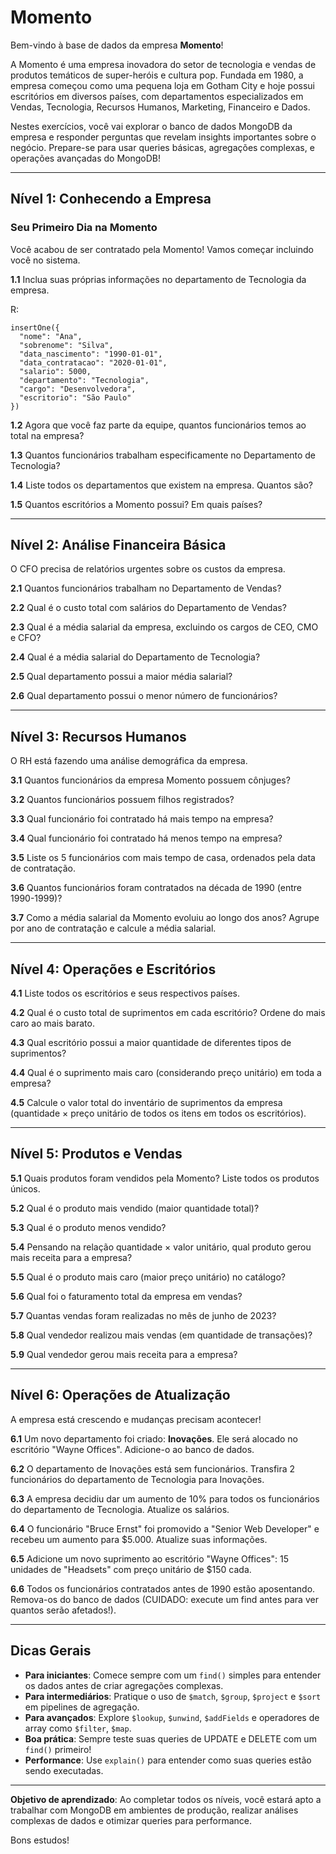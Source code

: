 # Momento 

Bem-vindo à base de dados da empresa **Momento**!

A Momento é uma empresa inovadora do setor de tecnologia e vendas de produtos temáticos de super-heróis e cultura pop. Fundada em 1980, a empresa começou como uma pequena loja em Gotham City e hoje possui escritórios em diversos países, com departamentos especializados em Vendas, Tecnologia, Recursos Humanos, Marketing, Financeiro e Dados.

Nestes exercícios, você vai explorar o banco de dados MongoDB da empresa e responder perguntas que revelam insights importantes sobre o negócio. Prepare-se para usar queries básicas, agregações complexas, e operações avançadas do MongoDB!

---

## Nível 1: Conhecendo a Empresa

### Seu Primeiro Dia na Momento

Você acabou de ser contratado pela Momento! Vamos começar incluindo você no sistema.

**1.1** Inclua suas próprias informações no departamento de Tecnologia da empresa.

R:
```bson
insertOne({
  "nome": "Ana",
  "sobrenome": "Silva",
  "data_nascimento": "1990-01-01",
  "data_contratacao": "2020-01-01",
  "salario": 5000,
  "departamento": "Tecnologia",
  "cargo": "Desenvolvedora",
  "escritorio": "São Paulo"
})
```

**1.2** Agora que você faz parte da equipe, quantos funcionários temos ao total na empresa?

**1.3** Quantos funcionários trabalham especificamente no Departamento de Tecnologia?

**1.4** Liste todos os departamentos que existem na empresa. Quantos são?

**1.5** Quantos escritórios a Momento possui? Em quais países?

---

## Nível 2: Análise Financeira Básica

O CFO precisa de relatórios urgentes sobre os custos da empresa.

**2.1** Quantos funcionários trabalham no Departamento de Vendas?

**2.2** Qual é o custo total com salários do Departamento de Vendas?

**2.3** Qual é a média salarial da empresa, excluindo os cargos de CEO, CMO e CFO?

**2.4** Qual é a média salarial do Departamento de Tecnologia?

**2.5** Qual departamento possui a maior média salarial?

**2.6** Qual departamento possui o menor número de funcionários?

---

## Nível 3: Recursos Humanos

O RH está fazendo uma análise demográfica da empresa.

**3.1** Quantos funcionários da empresa Momento possuem cônjuges?

**3.2** Quantos funcionários possuem filhos registrados?

**3.3** Qual funcionário foi contratado há mais tempo na empresa?

**3.4** Qual funcionário foi contratado há menos tempo na empresa?

**3.5** Liste os 5 funcionários com mais tempo de casa, ordenados pela data de contratação.

**3.6** Quantos funcionários foram contratados na década de 1990 (entre 1990-1999)?

**3.7** Como a média salarial da Momento evoluiu ao longo dos anos? Agrupe por ano de contratação e calcule a média salarial.

---

## Nível 4: Operações e Escritórios

**4.1** Liste todos os escritórios e seus respectivos países.

**4.2** Qual é o custo total de suprimentos em cada escritório? Ordene do mais caro ao mais barato.

**4.3** Qual escritório possui a maior quantidade de diferentes tipos de suprimentos?

**4.4** Qual é o suprimento mais caro (considerando preço unitário) em toda a empresa?

**4.5** Calcule o valor total do inventário de suprimentos da empresa (quantidade × preço unitário de todos os itens em todos os escritórios).

---

## Nível 5: Produtos e Vendas

**5.1** Quais produtos foram vendidos pela Momento? Liste todos os produtos únicos.

**5.2** Qual é o produto mais vendido (maior quantidade total)?

**5.3** Qual é o produto menos vendido?

**5.4** Pensando na relação quantidade × valor unitário, qual produto gerou mais receita para a empresa?

**5.5** Qual é o produto mais caro (maior preço unitário) no catálogo?

**5.6** Qual foi o faturamento total da empresa em vendas?

**5.7** Quantas vendas foram realizadas no mês de junho de 2023?

**5.8** Qual vendedor realizou mais vendas (em quantidade de transações)?

**5.9** Qual vendedor gerou mais receita para a empresa?

---

## Nível 6: Operações de Atualização

A empresa está crescendo e mudanças precisam acontecer!

**6.1** Um novo departamento foi criado: **Inovações**. Ele será alocado no escritório "Wayne Offices". Adicione-o ao banco de dados.

**6.2** O departamento de Inovações está sem funcionários. Transfira 2 funcionários do departamento de Tecnologia para Inovações.

**6.3** A empresa decidiu dar um aumento de 10% para todos os funcionários do departamento de Tecnologia. Atualize os salários.

**6.4** O funcionário "Bruce Ernst" foi promovido a "Senior Web Developer" e recebeu um aumento para $5.000. Atualize suas informações.

**6.5** Adicione um novo suprimento ao escritório "Wayne Offices": 15 unidades de "Headsets" com preço unitário de $150 cada.

**6.6** Todos os funcionários contratados antes de 1990 estão aposentando. Remova-os do banco de dados (CUIDADO: execute um find antes para ver quantos serão afetados!).

---

## Dicas Gerais

- **Para iniciantes**: Comece sempre com um `find()` simples para entender os dados antes de criar agregações complexas.
- **Para intermediários**: Pratique o uso de `$match`, `$group`, `$project` e `$sort` em pipelines de agregação.
- **Para avançados**: Explore `$lookup`, `$unwind`, `$addFields` e operadores de array como `$filter`, `$map`.
- **Boa prática**: Sempre teste suas queries de UPDATE e DELETE com um `find()` primeiro!
- **Performance**: Use `explain()` para entender como suas queries estão sendo executadas.

---

**Objetivo de aprendizado**: Ao completar todos os níveis, você estará apto a trabalhar com MongoDB em ambientes de produção, realizar análises complexas de dados e otimizar queries para performance.

Bons estudos!